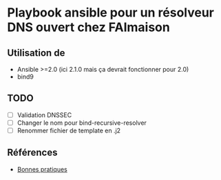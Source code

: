 # Playbook ansible pour un résolveur DNS ouvert chez FAImaison

## Utilisation de
- Ansible >=2.0 (ici 2.1.0 mais ça devrait fonctionner pour 2.0)
- bind9

## TODO
- [ ] Validation DNSSEC
- [ ] Changer le nom pour bind-recursive-resolver
- [ ] Renommer fichier de template en .j2

## Références
- [Bonnes pratiques](http://www.guiguishow.info/2014/08/23/comment-mettre-en-place-un-serveur-dns-recursif-cache-ouvert-dans-de-bonnes-conditions/)
